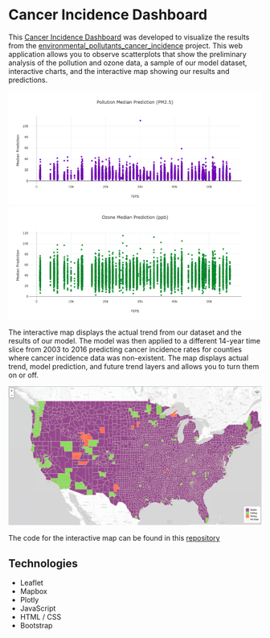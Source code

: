 # Cancer Incidence Dashboard

This [Cancer Incidence Dashboard](https://katiarp.github.io/Cancer_Incidence_Dashboard/) was developed to visualize the results from the [environmental_pollutants_cancer_incidence](https://github.com/katiarp/environmental_pollutants_cancer_incidence) project. This web application allows you to observe scatterplots that show the preliminary analysis of the pollution and ozone data, a sample of our model dataset, interactive charts, and the interactive map showing our results and predictions. 

![Image_name](static/images/PM_scatterplot.png)
![Image_name](static/images/Ozone_scatterplot.png)


The interactive map displays the actual trend from our dataset and the results of our model. The model was then applied to a different 14-year time slice from 2003 to 2016 predicting cancer incidence rates for counties where cancer incidence data was non-existent. The map displays actual trend, model prediction, and future trend layers and allows you to turn them on or off.

![Image_name](static/images/visualization_map.png)
  
The code for the interactive map can be found in this [repository](https://github.com/katiarp/visualization_map)


## Technologies

- Leaflet
- Mapbox
- Plotly
- JavaScript
- HTML / CSS
- Bootstrap

